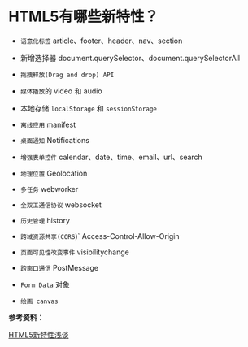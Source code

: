 # HTML5有哪些新特性？

- `语意化标签` article、footer、header、nav、section

- 新增选择器 document.querySelector、document.querySelectorAll

- `拖拽释放(Drag and drop) API`

- `媒体播放`的 video 和 audio

- 本地存储 `localStorage` 和 `sessionStorage`

- `离线应用` manifest

- `桌面通知` Notifications

- `增强表单控件` calendar、date、time、email、url、search

- `地理位置` Geolocation

- `多任务` webworker

- `全双工通信协议` websocket

- `历史管理` history

- `跨域资源共享(CORS`)` Access-Control-Allow-Origin

- `页面可见性改变事件` visibilitychange

- `跨窗口通信` PostMessage

- `Form Data` 对象

- `绘画 canvas`

**参考资料：**

[HTML5新特性浅谈](http://blog.csdn.net/gane_cheng/article/details/52819118)
